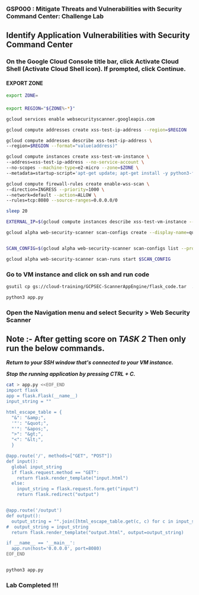 ### GSP000 : Mitigate Threats and Vulnerabilities with Security Command Center: Challenge Lab 

## Identify Application Vulnerabilities with Security Command Center


### On the Google Cloud Console title bar, click Activate Cloud Shell (Activate Cloud Shell icon). If prompted, click Continue.

#### EXPORT ZONE

```bash
export ZONE=
```


####

```bash
export REGION="${ZONE%-*}"

gcloud services enable websecurityscanner.googleapis.com

gcloud compute addresses create xss-test-ip-address --region=$REGION

gcloud compute addresses describe xss-test-ip-address \
--region=$REGION --format="value(address)"

gcloud compute instances create xss-test-vm-instance \
--address=xss-test-ip-address --no-service-account \
--no-scopes --machine-type=e2-micro --zone=$ZONE \
--metadata=startup-script='apt-get update; apt-get install -y python3-flask'

gcloud compute firewall-rules create enable-wss-scan \
--direction=INGRESS --priority=1000 \
--network=default --action=ALLOW \
--rules=tcp:8080 --source-ranges=0.0.0.0/0

sleep 20

EXTERNAL_IP=$(gcloud compute instances describe xss-test-vm-instance --zone=$ZONE --format="get(networkInterfaces[0].accessConfigs[0].natIP)")

gcloud alpha web-security-scanner scan-configs create --display-name=quicklab --starting-urls=http://$EXTERNAL_IP:8080


SCAN_CONFIG=$(gcloud alpha web-security-scanner scan-configs list --project=$DEVSHELL_PROJECT_ID --format="value(name)")

gcloud alpha web-security-scanner scan-runs start $SCAN_CONFIG
```





### Go to VM instance and click on ssh and run code 

```bash
gsutil cp gs://cloud-training/GCPSEC-ScannerAppEngine/flask_code.tar  . && tar xvf flask_code.tar

python3 app.py
```

### Open the Navigation menu and select Security > Web Security Scanner

## Note :- After getting score on ***TASK 2*** Then only run the below commands.


***Return to your SSH window that's connected to your VM instance.***

***Stop the running application by pressing CTRL + C.***

```bash
cat > app.py <<EOF_END
import flask
app = flask.Flask(__name__)
input_string = ""

html_escape_table = {
  "&": "&amp;",
  '"': "&quot;",
  "'": "&apos;",
  ">": "&gt;",
  "<": "&lt;",
  }

@app.route('/', methods=["GET", "POST"])
def input():
  global input_string
  if flask.request.method == "GET":
    return flask.render_template("input.html")
  else:
    input_string = flask.request.form.get("input")
    return flask.redirect("output")


@app.route('/output')
def output():
  output_string = "".join([html_escape_table.get(c, c) for c in input_string])
#  output_string = input_string
  return flask.render_template("output.html", output=output_string)

if __name__ == '__main__':
  app.run(host='0.0.0.0', port=8080)
EOF_END


python3 app.py
```


### Lab Completed !!!
